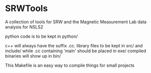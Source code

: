# SRWTools
A collection of tools for SRW and the Magnetic Measurement Lab data analysis for NSLS2

python code is to be kept in python/

c++ will always have the suffix .cc.  library files to be kept in src/ and include/ while .cc containing 'main' should be placed in exe/  compiled binaries will show up in bin/

This Makefile is an easy way to compile things for small projects
